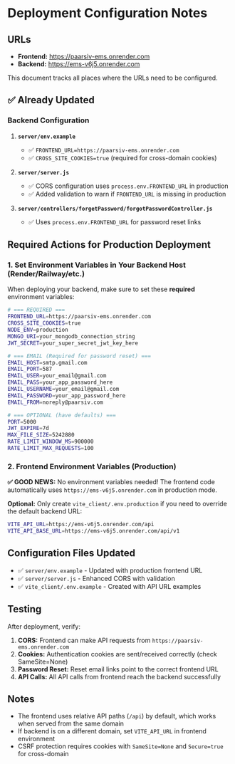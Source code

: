 # Deployment Configuration Notes

## URLs
- **Frontend:** https://paarsiv-ems.onrender.com
- **Backend:** https://ems-v6j5.onrender.com

This document tracks all places where the URLs need to be configured.

## ✅ Already Updated

### Backend Configuration

1. **`server/env.example`**
   - ✅ `FRONTEND_URL=https://paarsiv-ems.onrender.com`
   - ✅ `CROSS_SITE_COOKIES=true` (required for cross-domain cookies)

2. **`server/server.js`**
   - ✅ CORS configuration uses `process.env.FRONTEND_URL` in production
   - ✅ Added validation to warn if `FRONTEND_URL` is missing in production

3. **`server/controllers/forgetPassword/forgotPasswordController.js`**
   - ✅ Uses `process.env.FRONTEND_URL` for password reset links

## Required Actions for Production Deployment

### 1. Set Environment Variables in Your Backend Host (Render/Railway/etc.)

When deploying your backend, make sure to set these **required** environment variables:

```bash
# === REQUIRED ===
FRONTEND_URL=https://paarsiv-ems.onrender.com
CROSS_SITE_COOKIES=true
NODE_ENV=production
MONGO_URI=your_mongodb_connection_string
JWT_SECRET=your_super_secret_jwt_key_here

# === EMAIL (Required for password reset) ===
EMAIL_HOST=smtp.gmail.com
EMAIL_PORT=587
EMAIL_USER=your_email@gmail.com
EMAIL_PASS=your_app_password_here
EMAIL_USERNAME=your_email@gmail.com
EMAIL_PASSWORD=your_app_password_here
EMAIL_FROM=noreply@paarsiv.com

# === OPTIONAL (have defaults) ===
PORT=5000
JWT_EXPIRE=7d
MAX_FILE_SIZE=5242880
RATE_LIMIT_WINDOW_MS=900000
RATE_LIMIT_MAX_REQUESTS=100
```

### 2. Frontend Environment Variables (Production)

**✅ GOOD NEWS:** No environment variables needed! The frontend code automatically uses `https://ems-v6j5.onrender.com` in production mode.

**Optional:** Only create `vite_client/.env.production` if you need to override the default backend URL:

```bash
VITE_API_URL=https://ems-v6j5.onrender.com/api
VITE_API_BASE_URL=https://ems-v6j5.onrender.com/api/v1
```

## Configuration Files Updated

- ✅ `server/env.example` - Updated with production frontend URL
- ✅ `server/server.js` - Enhanced CORS with validation
- ✅ `vite_client/.env.example` - Created with API URL examples

## Testing

After deployment, verify:

1. **CORS:** Frontend can make API requests from `https://paarsiv-ems.onrender.com`
2. **Cookies:** Authentication cookies are sent/received correctly (check SameSite=None)
3. **Password Reset:** Reset email links point to the correct frontend URL
4. **API Calls:** All API calls from frontend reach the backend successfully

## Notes

- The frontend uses relative API paths (`/api`) by default, which works when served from the same domain
- If backend is on a different domain, set `VITE_API_URL` in frontend environment
- CSRF protection requires cookies with `SameSite=None` and `Secure=true` for cross-domain


